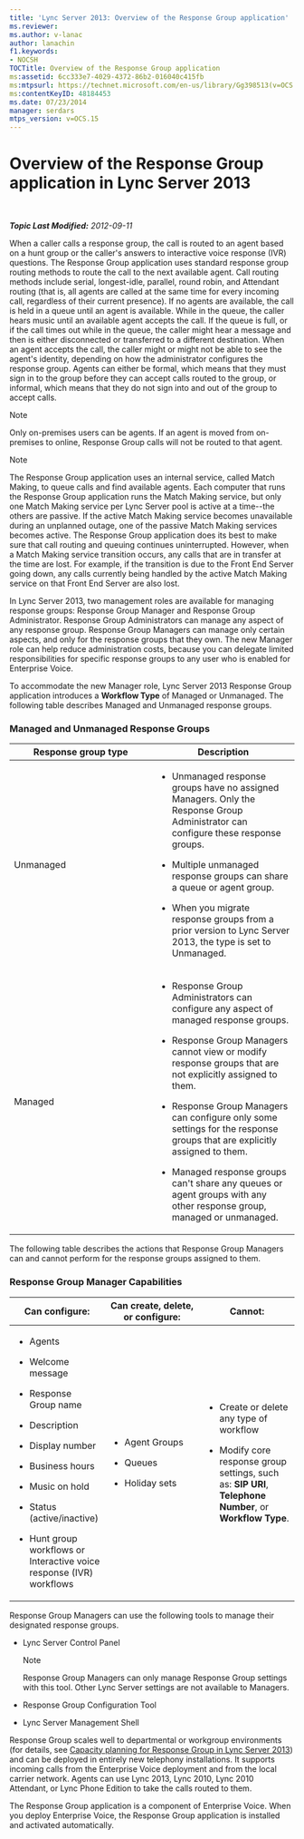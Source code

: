 ```yaml
---
title: 'Lync Server 2013: Overview of the Response Group application'
ms.reviewer: 
ms.author: v-lanac
author: lanachin
f1.keywords:
- NOCSH
TOCTitle: Overview of the Response Group application
ms:assetid: 6cc333e7-4029-4372-86b2-016040c415fb
ms:mtpsurl: https://technet.microsoft.com/en-us/library/Gg398513(v=OCS.15)
ms:contentKeyID: 48184453
ms.date: 07/23/2014
manager: serdars
mtps_version: v=OCS.15
---
```


<div data-xmlns="http://www.w3.org/1999/xhtml">

<div class="topic" data-xmlns="http://www.w3.org/1999/xhtml" data-msxsl="urn:schemas-microsoft-com:xslt" data-cs="https://msdn.microsoft.com/">

<div data-asp="https://msdn2.microsoft.com/asp">

# Overview of the Response Group application in Lync Server 2013

</div>

<div id="mainSection">

<div id="mainBody">

<span> </span>

_**Topic Last Modified:** 2012-09-11_

When a caller calls a response group, the call is routed to an agent based on a hunt group or the caller's answers to interactive voice response (IVR) questions. The Response Group application uses standard response group routing methods to route the call to the next available agent. Call routing methods include serial, longest-idle, parallel, round robin, and Attendant routing (that is, all agents are called at the same time for every incoming call, regardless of their current presence). If no agents are available, the call is held in a queue until an agent is available. While in the queue, the caller hears music until an available agent accepts the call. If the queue is full, or if the call times out while in the queue, the caller might hear a message and then is either disconnected or transferred to a different destination. When an agent accepts the call, the caller might or might not be able to see the agent's identity, depending on how the administrator configures the response group. Agents can either be formal, which means that they must sign in to the group before they can accept calls routed to the group, or informal, which means that they do not sign into and out of the group to accept calls.

<div>


> [!NOTE]  
> Only on-premises users can be agents. If an agent is moved from on-premises to online, Response Group calls will not be routed to that agent.



</div>

<div>


> [!NOTE]  
> The Response Group application uses an internal service, called Match Making, to queue calls and find available agents. Each computer that runs the Response Group application runs the Match Making service, but only one Match Making service per Lync Server pool is active at a time--the others are passive. If the active Match Making service becomes unavailable during an unplanned outage, one of the passive Match Making services becomes active. The Response Group application does its best to make sure that call routing and queuing continues uninterrupted. However, when a Match Making service transition occurs, any calls that are in transfer at the time are lost. For example, if the transition is due to the Front End Server going down, any calls currently being handled by the active Match Making service on that Front End Server are also lost.



</div>

In Lync Server 2013, two management roles are available for managing response groups: Response Group Manager and Response Group Administrator. Response Group Administrators can manage any aspect of any response group. Response Group Managers can manage only certain aspects, and only for the response groups that they own. The new Manager role can help reduce administration costs, because you can delegate limited responsibilities for specific response groups to any user who is enabled for Enterprise Voice.

To accommodate the new Manager role, Lync Server 2013 Response Group application introduces a **Workflow Type** of Managed or Unmanaged. The following table describes Managed and Unmanaged response groups.

### Managed and Unmanaged Response Groups

<table>
<colgroup>
<col style="width: 50%" />
<col style="width: 50%" />
</colgroup>
<thead>
<tr class="header">
<th>Response group type</th>
<th>Description</th>
</tr>
</thead>
<tbody>
<tr class="odd">
<td><p>Unmanaged</p></td>
<td><ul>
<li><p>Unmanaged response groups have no assigned Managers. Only the Response Group Administrator can configure these response groups.</p></li>
<li><p>Multiple unmanaged response groups can share a queue or agent group.</p></li>
<li><p>When you migrate response groups from a prior version to Lync Server 2013, the type is set to Unmanaged.</p></li>
</ul></td>
</tr>
<tr class="even">
<td><p>Managed</p></td>
<td><ul>
<li><p>Response Group Administrators can configure any aspect of managed response groups.</p></li>
<li><p>Response Group Managers cannot view or modify response groups that are not explicitly assigned to them.</p></li>
<li><p>Response Group Managers can configure only some settings for the response groups that are explicitly assigned to them.</p></li>
<li><p>Managed response groups can't share any queues or agent groups with any other response group, managed or unmanaged.</p></li>
</ul></td>
</tr>
</tbody>
</table>


The following table describes the actions that Response Group Managers can and cannot perform for the response groups assigned to them.

### Response Group Manager Capabilities

<table>
<colgroup>
<col style="width: 33%" />
<col style="width: 33%" />
<col style="width: 33%" />
</colgroup>
<thead>
<tr class="header">
<th>Can configure:</th>
<th>Can create, delete, or configure:</th>
<th>Cannot:</th>
</tr>
</thead>
<tbody>
<tr class="odd">
<td><ul>
<li><p>Agents</p></li>
<li><p>Welcome message</p></li>
<li><p>Response Group name</p></li>
<li><p>Description</p></li>
<li><p>Display number</p></li>
<li><p>Business hours</p></li>
<li><p>Music on hold</p></li>
<li><p>Status (active/inactive)</p></li>
<li><p>Hunt group workflows or Interactive voice response (IVR) workflows</p></li>
</ul></td>
<td><ul>
<li><p>Agent Groups</p></li>
<li><p>Queues</p></li>
<li><p>Holiday sets</p></li>
</ul></td>
<td><ul>
<li><p>Create or delete any type of workflow</p></li>
<li><p>Modify core response group settings, such as: <strong>SIP URI</strong>, <strong>Telephone Number</strong>, or <strong>Workflow Type</strong>.</p></li>
</ul></td>
</tr>
</tbody>
</table>


Response Group Managers can use the following tools to manage their designated response groups.

  - Lync Server Control Panel
    
    <div>
    

    > [!NOTE]  
    > Response Group Managers can only manage Response Group settings with this tool. Other Lync Server settings are not available to Managers.

    
    </div>

  - Response Group Configuration Tool

  - Lync Server Management Shell

Response Group scales well to departmental or workgroup environments (for details, see [Capacity planning for Response Group in Lync Server 2013](lync-server-2013-capacity-planning-for-response-group.md)) and can be deployed in entirely new telephony installations. It supports incoming calls from the Enterprise Voice deployment and from the local carrier network. Agents can use Lync 2013, Lync 2010, Lync 2010 Attendant, or Lync Phone Edition to take the calls routed to them.

The Response Group application is a component of Enterprise Voice. When you deploy Enterprise Voice, the Response Group application is installed and activated automatically.

</div>

<span> </span>

</div>

</div>

</div>

